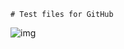 ```
# Test files for GitHub

```
![img](https://images.saymedia-content.com/.image/t_share/MTc0NDczMjkyMjYwOTEwNzI2/puzzling-the-internet-the-mystery-of-cicada-3301.jpg)




